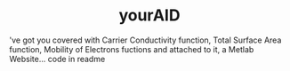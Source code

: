 <h1 align="center"> yourAID </h1>
've got you covered with Carrier Conductivity function, Total Surface Area function, Mobility of Electrons fuctions and attached to it, a Metlab Website...
code in readme
